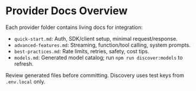 # Provider Docs Overview

Each provider folder contains living docs for integration:

- `quick-start.md`: Auth, SDK/client setup, minimal request/response.
- `advanced-features.md`: Streaming, function/tool calling, system prompts.
- `best-practices.md`: Rate limits, retries, safety, cost tips.
- `models.md`: Generated model catalog; run `npm run discover:models` to refresh.

Review generated files before committing. Discovery uses test keys from `.env.local` only.
